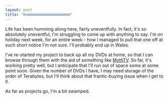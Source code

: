 ```yaml
---
layout: post
title: "Hummmmmmmmmmmmmmmmmmm"
---
```

Life has been humming along here, fairly uneventfully. In fact, it's so
absolutely uneventful, I'm struggling to come up with anything to say. I'm on
holiday next week, for an entire week - how I managed to pull that one off at
such short notice I'm not sure. I'll probably end up in Wales.

I've re-started my project to back up all my DVDs at home, so that I can
browse through them with the aid of something like [MythTV][1]. So far, it's
working pretty well, but I anticipate that I'll run out of space some at some
point soon. Given the number of DVDs I have, I may need storage of the order
of Terabytes, but I'll think about that frantic-buying issue when I get to it.

As far as projects go, I'm a bit swamped.

   [1]: http://www.mythtv.org/

